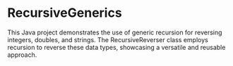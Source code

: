 # RecursiveGenerics
This Java project demonstrates the use of generic recursion for reversing integers, doubles, and strings. The RecursiveReverser class employs recursion to reverse these data types, showcasing a versatile and reusable approach.
